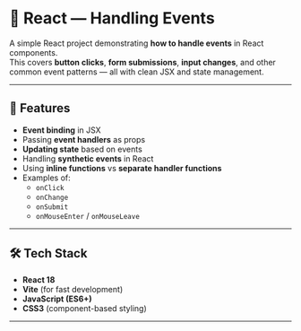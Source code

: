 # 🎯 React — Handling Events

A simple React project demonstrating **how to handle events** in React components.  
This covers **button clicks**, **form submissions**, **input changes**, and other common event patterns — all with clean JSX and state management.

---

## 🚀 Features

- **Event binding** in JSX
- Passing **event handlers** as props
- **Updating state** based on events
- Handling **synthetic events** in React
- Using **inline functions** vs **separate handler functions**
- Examples of:
  - `onClick`
  - `onChange`
  - `onSubmit`
  - `onMouseEnter` / `onMouseLeave`

---

## 🛠️ Tech Stack

- **React 18**
- **Vite** (for fast development)
- **JavaScript (ES6+)**
- **CSS3** (component-based styling)

---

